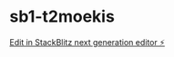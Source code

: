 # sb1-t2moekis

[Edit in StackBlitz next generation editor ⚡️](https://stackblitz.com/~/github.com/sage-wonders/sb1-t2moekis)